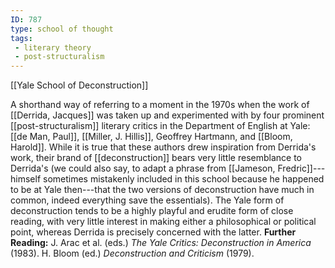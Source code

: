 ```yaml
---
ID: 787
type: school of thought
tags: 
 - literary theory
 - post-structuralism
---
```


[[Yale School of Deconstruction]]

 A shorthand
way of referring to a moment in the 1970s when the work of [[Derrida, Jacques]] was taken up and
experimented with by four prominent
[[post-structuralism]]
literary critics in the Department of English at Yale: [[de Man, Paul]], [[Miller, J. Hillis]], Geoffrey Hartmann,
and [[Bloom, Harold]]. While
it is true that these authors drew inspiration from Derrida's work,
their brand of
[[deconstruction]] bears very
little resemblance to Derrida's (we could also say, to adapt a phrase
from [[Jameson, Fredric]]---himself
sometimes mistakenly included in this school because he happened to be
at Yale then---that the two versions of deconstruction have much in
common, indeed everything save the essentials). The Yale form of
deconstruction tends to be a highly playful and erudite form of close
reading, with very little interest in making either a philosophical or
political point, whereas Derrida is precisely concerned with the latter.
**Further Reading:** J. Arac et al. (eds.) *The Yale Critics:
Deconstruction in America* (1983).
H. Bloom (ed.) *Deconstruction and Criticism* (1979).
